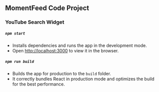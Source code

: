 ## MomentFeed Code Project

### YouTube Search Widget

##### `npm start`

- Installs dependencies and runs the app in the development mode.<br>
- Open [http://localhost:3000](http://localhost:3000) to view it in the browser.

##### `npm run build`

- Builds the app for production to the `build` folder.<br>
- It correctly bundles React in production mode and optimizes the build for the best performance.
